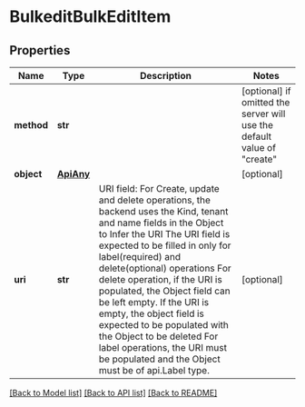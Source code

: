 # BulkeditBulkEditItem

## Properties
Name | Type | Description | Notes
------------ | ------------- | ------------- | -------------
**method** | **str** |  | [optional]  if omitted the server will use the default value of "create"
**object** | [**ApiAny**](ApiAny.md) |  | [optional] 
**uri** | **str** | URI field: For Create, update and delete operations, the backend uses the Kind, tenant and name fields in the Object to Infer the URI The URI field is expected to be filled in only for label(required) and delete(optional) operations For delete operation, if the URI is populated, the Object field can be left empty. If the URI is empty, the object field is expected to be populated with the Object to be deleted For label operations, the URI must be populated and the Object must be of api.Label type. | [optional] 

[[Back to Model list]](../README.md#documentation-for-models) [[Back to API list]](../README.md#documentation-for-api-endpoints) [[Back to README]](../README.md)



